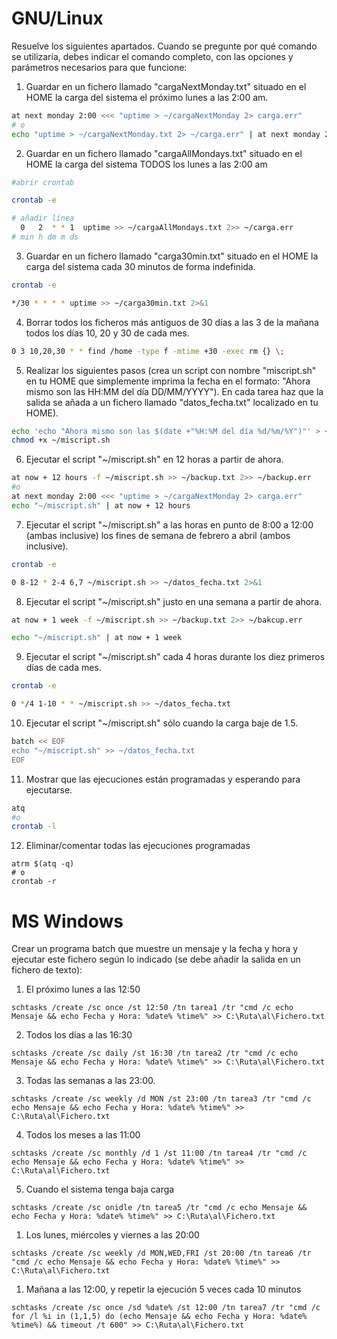 # GNU/Linux 

Resuelve los siguientes apartados. Cuando se pregunte por qué comando se utilizaría, debes indicar el comando completo, con las opciones y parámetros necesarios para que funcione:

1. Guardar en un fichero llamado "cargaNextMonday.txt" situado en el HOME la carga del sistema el próximo lunes a las 2:00 am.

```bash
at next monday 2:00 <<< "uptime > ~/cargaNextMonday 2> carga.err"
# o
echo "uptime > ~/cargaNextMonday.txt 2> ~/carga.err" | at next monday 2:00
```

2. Guardar en un fichero llamado "cargaAllMondays.txt" situado en el HOME la carga del sistema TODOS los lunes a las 2:00 am

```bash
#abrir crontab

crontab -e

# añadir línea
  0   2  * * 1  uptime >> ~/cargaAllMondays.txt 2>> ~/carga.err
# min h dm m ds 
```

3. Guardar en un fichero llamado "carga30min.txt" situado en el HOME la carga del sistema cada 30 minutos de forma indefinida.

```bash
crontab -e

*/30 * * * * uptime >> ~/carga30min.txt 2>&1

```

4. Borrar todos los ficheros más antiguos de 30 días a las 3 de la mañana todos los días 10, 20 y 30 de cada mes.

```bash
0 3 10,20,30 * * find /home -type f -mtime +30 -exec rm {} \;

```
5. Realizar los siguientes pasos (crea un script con nombre "miscript.sh" en tu HOME que simplemente imprima la fecha en el formato: "Ahora mismo son las HH:MM del día DD/MM/YYYY"). En cada tarea haz que la salida se añada a un fichero llamado "datos_fecha.txt" localizado en tu HOME).
```bash
echo 'echo "Ahora mismo son las $(date +"%H:%M del día %d/%m/%Y")"' > ~/miscript.sh
chmod +x ~/miscript.sh

```
6. Ejecutar el script "~/miscript.sh" en 12 horas a partir de ahora.
```bash
at now + 12 hours -f ~/miscript.sh >> ~/backup.txt 2>> ~/backup.err
#o
at next monday 2:00 <<< "uptime > ~/cargaNextMonday 2> carga.err"
echo "~/miscript.sh" | at now + 12 hours

```

7. Ejecutar el script "~/miscript.sh" a las horas en punto de 8:00 a 12:00 (ambas inclusive) los fines de semana de febrero a abril (ambos inclusive).

```bash
crontab -e

0 8-12 * 2-4 6,7 ~/miscript.sh >> ~/datos_fecha.txt 2>&1


```

8. Ejecutar el script "~/miscript.sh" justo en una semana a partir de ahora.

```bash
at now + 1 week -f ~/miscript.sh >> ~/backup.txt 2>> ~/bakcup.err

echo "~/miscript.sh" | at now + 1 week

```
9. Ejecutar el script "~/miscript.sh" cada 4 horas durante los diez primeros días de cada mes.
```bash
crontab -e 

0 */4 1-10 * * ~/miscript.sh >> ~/datos_fecha.txt

```
10. Ejecutar el script "~/miscript.sh" sólo cuando la carga baje de 1.5.
```bash
batch << EOF
echo "~/miscript.sh" >> ~/datos_fecha.txt
EOF

```
11. Mostrar que las ejecuciones están programadas y esperando para ejecutarse.

```bash
atq
#o
crontab -l
```

12. Eliminar/comentar todas las ejecuciones programadas

```
atrm $(atq -q)
# o
crontab -r

```

# MS Windows
Crear un programa batch que muestre un mensaje y la fecha y hora y ejecutar este fichero según lo indicado (se debe añadir la salida en un fichero de texto):

1. El próximo lunes a las 12:50
```batch
schtasks /create /sc once /st 12:50 /tn tarea1 /tr "cmd /c echo Mensaje && echo Fecha y Hora: %date% %time%" >> C:\Ruta\al\Fichero.txt

```
2. Todos los días a las 16:30
```batch
schtasks /create /sc daily /st 16:30 /tn tarea2 /tr "cmd /c echo Mensaje && echo Fecha y Hora: %date% %time%" >> C:\Ruta\al\Fichero.txt

```
3. Todas las semanas a las 23:00.

```batch
schtasks /create /sc weekly /d MON /st 23:00 /tn tarea3 /tr "cmd /c echo Mensaje && echo Fecha y Hora: %date% %time%" >> C:\Ruta\al\Fichero.txt

```
4. Todos los meses a las 11:00
```batch
schtasks /create /sc monthly /d 1 /st 11:00 /tn tarea4 /tr "cmd /c echo Mensaje && echo Fecha y Hora: %date% %time%" >> C:\Ruta\al\Fichero.txt

```
5. Cuando el sistema tenga baja carga
```batch
schtasks /create /sc onidle /tn tarea5 /tr "cmd /c echo Mensaje && echo Fecha y Hora: %date% %time%" >> C:\Ruta\al\Fichero.txt

```
1. Los lunes, miércoles y viernes a las 20:00
```batch
schtasks /create /sc weekly /d MON,WED,FRI /st 20:00 /tn tarea6 /tr "cmd /c echo Mensaje && echo Fecha y Hora: %date% %time%" >> C:\Ruta\al\Fichero.txt

```
1. Mañana a las 12:00, y repetir la ejecución 5 veces cada 10 minutos
```batch
schtasks /create /sc once /sd %date% /st 12:00 /tn tarea7 /tr "cmd /c for /l %i in (1,1,5) do (echo Mensaje && echo Fecha y Hora: %date% %time%) && timeout /t 600" >> C:\Ruta\al\Fichero.txt

```
